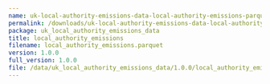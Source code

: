 ```yaml
---
name: uk-local-authority-emissions-data-local-authority-emissions-parquet
permalink: /downloads/uk-local-authority-emissions-data-local-authority-emissions-parquet/1_0_0
package: uk_local_authority_emissions_data
title: local_authority_emissions
filename: local_authority_emissions.parquet
version: 1.0.0
full_version: 1.0.0
file: /data/uk_local_authority_emissions_data/1.0.0/local_authority_emissions.parquet
---
```

